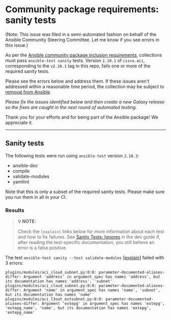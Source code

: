 # Community package requirements: sanity tests

(Note: This issue was filed in a semi-automated fashion on behalf of the Ansible Community Steering Committee. Let me know if you see errors in this issue.)

As per the [Ansible community package inclusion requirements][ci-testing], collections must pass `ansible-test sanity` tests. Version `2.10.1` of `cisco.aci`, corresponding to the `v2.10.1` tag in this repo, fails one or more of the required sanity tests.


Please see the errors below and address them. If these issues aren't addressed within a reasonable time period, the collection may be subject to [removal from Ansible][removal].

*Please fix the issues identified below and then create a new Galaxy release so the fixes are caught in the next round of automated testing.*

Thank you for your efforts and for being part of the Ansible package! We appreciate it.

---

## Sanity tests

The following tests were run using `ansible-test` version `2.18.3`:

- ansible-doc
- compile
- validate-modules
- yamllint

Note that this is only a subset of the required sanity tests. Please make sure you run them in all in your CI.

### Results

> **💡 NOTE:**
>
> Check the `[explain]` links below for more information about each test and how to fix failures.
> See [Sanity Tests: Ignores](https://docs.ansible.com/ansible/latest/dev_guide/testing/sanity/ignores.html) in the dev guide if, after reading the test-specific documentation, you still believe an error is a false positive.

The test `ansible-test sanity --test validate-modules` [[explain](https://docs.ansible.com/ansible-core/2.18/dev_guide/testing/sanity/validate-modules.html)] failed with 3 errors:

``` text
plugins/modules/aci_cloud_subnet.py:0:0: parameter-documented-aliases-differ: Argument 'address' in argument_spec has names 'address', but its documentation has names 'address', 'subnet'
plugins/modules/aci_cloud_subnet.py:0:0: parameter-documented-aliases-differ: Argument 'name' in argument_spec has names 'name', 'subnet', but its documentation has names 'name'
plugins/modules/aci_l3out_extsubnet.py:0:0: parameter-documented-aliases-differ: Argument 'extepg' in argument_spec has names 'extepg', 'extepg_name', 'name', but its documentation has names 'extepg', 'extepg_name'
```




[ci-testing]: https://docs.ansible.com/ansible/latest/community/collection_contributors/collection_requirements.html#ci-testing
[repo-mgmt]: https://docs.ansible.com/ansible/latest/community/collection_contributors/collection_requirements.html#repository-management
[removal]: https://github.com/ansible-collections/overview/blob/main/removal_from_ansible.rst
